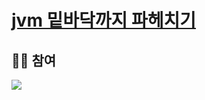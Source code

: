 # [jvm 밑바닥까지 파헤치기](https://product.kyobobook.co.kr/detail/S000213057051?utm_source=google&utm_medium=cpc&utm_campaign=googleSearch&gt_network=g&gt_keyword=&gt_target_id=aud-901091942354:dsa-435935280379&gt_campaign_id=9979905549&gt_adgroup_id=132556570510&gad_source=1)


## 👯‍♂️ 참여
<a href="https://github.com/T-U-E/under-the-hood-of-the-JVM/graphs/contributors">
  <img src="https://contrib.rocks/image?repo=T-U-E/under-the-hood-of-the-JVM" />
</a>
